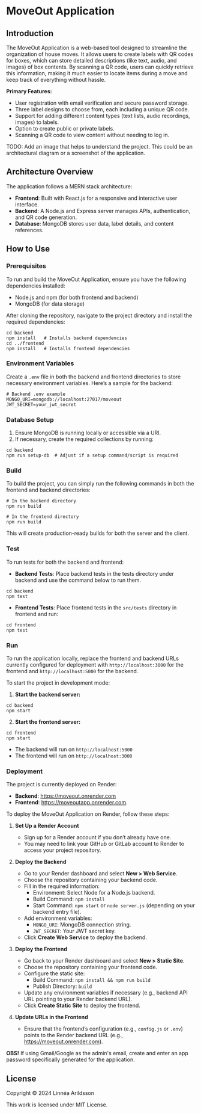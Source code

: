 # MoveOut Application

## Introduction

The MoveOut Application is a web-based tool designed to streamline the organization of house moves. It allows users to create labels with QR codes for boxes, which can store detailed descriptions (like text, audio, and images) of box contents. By scanning a QR code, users can quickly retrieve this information, making it much easier to locate items during a move and keep track of everything without hassle.

**Primary Features:**

- User registration with email verification and secure password storage.
- Three label designs to choose from, each including a unique QR code.
- Support for adding different content types (text lists, audio recordings, images) to labels.
- Option to create public or private labels.
- Scanning a QR code to view content without needing to log in.

TODO: Add an image that helps to understand the project. This could be an architectural diagram or a screenshot of the application.

## Architecture Overview

The application follows a MERN stack architecture:

- **Frontend**: Built with React.js for a responsive and interactive user interface.
- **Backend**: A Node.js and Express server manages APIs, authentication, and QR code generation.
- **Database**: MongoDB stores user data, label details, and content references.

## How to Use

### Prerequisites

To run and build the MoveOut Application, ensure you have the following dependencies installed:

- Node.js and npm (for both frontend and backend)
- MongoDB (for data storage)

After cloning the repository, navigate to the project directory and install the required dependencies:
```
cd backend
npm install   # Installs backend dependencies
cd ../frontend
npm install   # Installs frontend dependencies
```

### Environment Variables

Create a `.env` file in both the backend and frontend directories to store necessary environment variables. Here’s a sample for the backend:
```
# Backend .env example
MONGO_URI=mongodb://localhost:27017/moveout
JWT_SECRET=your_jwt_secret
```


### Database Setup

1. Ensure MongoDB is running locally or accessible via a URI.
2. If necessary, create the required collections by running:
```
cd backend
npm run setup-db  # Adjust if a setup command/script is required
```

### Build

To build the project, you can simply run the following commands in both the frontend and backend directories:
```
# In the backend directory
npm run build

# In the frontend directory
npm run build
```
This will create production-ready builds for both the server and the client.

### Test

To run tests for both the backend and frontend:
- **Backend Tests**: Place backend tests in the tests directory under backend and use the command below to run them.
```
cd backend
npm test
```
- **Frontend Tests**: Place frontend tests in the `src/tests` directory in frontend and run:
```
cd frontend
npm test
```


### Run

To run the application locally, replace the frontend and backend URLs currently configured for deployment with `http://localhost:3000` for the frontend and `http://localhost:5000` for the backend.

To start the project in development mode:
1. **Start the backend server:**
```
cd backend
npm start
```
2. **Start the frontend server:**
```
cd frontend
npm start
```

- The backend will run on `http://localhost:5000`
- The frontend will run on `http://localhost:3000`

### Deployment

The project is currently deployed on Render:
- **Backend**: https://moveout.onrender.com
- **Frontend**: https://moveoutapp.onrender.com.

To deploy the MoveOut Application on Render, follow these steps:

1. **Set Up a Render Account**
   - Sign up for a Render account if you don’t already have one.
   - You may need to link your GitHub or GitLab account to Render to access your project repository.

2. **Deploy the Backend**
   - Go to your Render dashboard and select **New > Web Service**.
   - Choose the repository containing your backend code.
   - Fill in the required information:
     - Environment: Select Node for a Node.js backend.
     - Build Command: `npm install`
     - Start Command: `npm start` or `node server.js` (depending on your backend entry file).
   - Add environment variables:
     - `MONGO_URI`: MongoDB connection string.
     - `JWT_SECRET`: Your JWT secret key.
   - Click **Create Web Service** to deploy the backend.

3. **Deploy the Frontend**
   - Go back to your Render dashboard and select **New > Static Site**.
   - Choose the repository containing your frontend code.
   - Configure the static site:
     - Build Command: `npm install && npm run build`
     - Publish Directory: `build`
   - Update any environment variables if necessary (e.g., backend API URL pointing to your Render backend URL).
   - Click **Create Static Site** to deploy the frontend.

4. **Update URLs in the Frontend**
   - Ensure that the frontend’s configuration (e.g., `config.js` or `.env`) points to the Render backend URL (e.g., https://moveout.onrender.com).

**OBS!** If using Gmail/Google as the admin's email, create and enter an app password specifically generated for the application.

## License

Copyright © 2024 Linnéa Arildsson

This work is licensed under MIT License.
